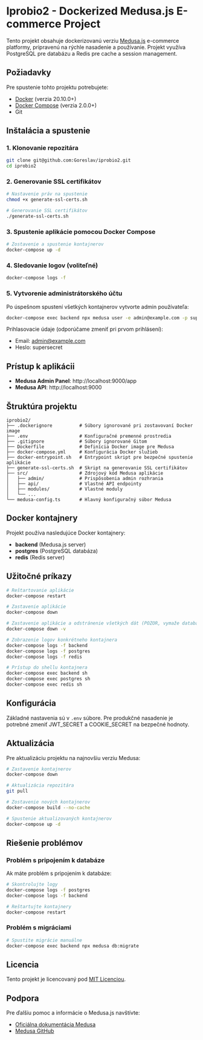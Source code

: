 # Iprobio2 - Dockerized Medusa.js E-commerce Project

Tento projekt obsahuje dockerizovanú verziu [Medusa.js](https://medusajs.com/) e-commerce platformy, pripravenú na rýchle nasadenie a používanie. Projekt využíva PostgreSQL pre databázu a Redis pre cache a session management.

## Požiadavky

Pre spustenie tohto projektu potrebujete:

- [Docker](https://www.docker.com/products/docker-desktop/) (verzia 20.10.0+)
- [Docker Compose](https://docs.docker.com/compose/install/) (verzia 2.0.0+)
- Git

## Inštalácia a spustenie

### 1. Klonovanie repozitára

```bash
git clone git@github.com:Goreslav/iprobio2.git
cd iprobio2
```

### 2. Generovanie SSL certifikátov

```bash
# Nastavenie práv na spustenie
chmod +x generate-ssl-certs.sh

# Generovanie SSL certifikátov
./generate-ssl-certs.sh
```

### 3. Spustenie aplikácie pomocou Docker Compose

```bash
# Zostavenie a spustenie kontajnerov
docker-compose up -d
```

### 4. Sledovanie logov (voliteľné)

```bash
docker-compose logs -f
```

### 5. Vytvorenie administrátorského účtu

Po úspešnom spustení všetkých kontajnerov vytvorte admin používateľa:

```bash
docker-compose exec backend npx medusa user -e admin@example.com -p supersecret
```

Prihlasovacie údaje (odporúčame zmeniť pri prvom prihlásení):
- Email: admin@example.com
- Heslo: supersecret

## Prístup k aplikácii

- **Medusa Admin Panel**: http://localhost:9000/app
- **Medusa API**: http://localhost:9000

## Štruktúra projektu

```
iprobio2/
├── .dockerignore          # Súbory ignorované pri zostavovaní Docker image
├── .env                   # Konfiguračné premenné prostredia
├── .gitignore             # Súbory ignorované Gitom
├── Dockerfile             # Definícia Docker image pre Medusa
├── docker-compose.yml     # Konfigurácia Docker služieb
├── docker-entrypoint.sh   # Entrypoint skript pre bezpečné spustenie aplikácie
├── generate-ssl-certs.sh  # Skript na generovanie SSL certifikátov
├── src/                   # Zdrojový kód Medusa aplikácie
│   ├── admin/             # Prispôsobenia admin rozhrania
│   ├── api/               # Vlastné API endpointy
│   ├── modules/           # Vlastné moduly
│   └── ...
└── medusa-config.ts       # Hlavný konfiguračný súbor Medusa
```

## Docker kontajnery

Projekt používa nasledujúce Docker kontajnery:

- **backend** (Medusa.js server)
- **postgres** (PostgreSQL databáza)
- **redis** (Redis server)

## Užitočné príkazy

```bash
# Reštartovanie aplikácie
docker-compose restart

# Zastavenie aplikácie
docker-compose down

# Zastavenie aplikácie a odstránenie všetkých dát (POZOR, vymaže databázu)
docker-compose down -v

# Zobrazenie logov konkrétneho kontajnera
docker-compose logs -f backend
docker-compose logs -f postgres
docker-compose logs -f redis

# Prístup do shellu kontajnera
docker-compose exec backend sh
docker-compose exec postgres sh
docker-compose exec redis sh
```

## Konfigurácia

Základné nastavenia sú v `.env` súbore. Pre produkčné nasadenie je potrebné zmeniť JWT_SECRET a COOKIE_SECRET na bezpečné hodnoty.

## Aktualizácia

Pre aktualizáciu projektu na najnovšiu verziu Medusa:

```bash
# Zastavenie kontajnerov
docker-compose down

# Aktualizácia repozitára
git pull

# Zostavenie nových kontajnerov
docker-compose build --no-cache

# Spustenie aktualizovaných kontajnerov
docker-compose up -d
```

## Riešenie problémov

### Problém s pripojením k databáze

Ak máte problém s pripojením k databáze:

```bash
# Skontrolujte logy
docker-compose logs -f postgres
docker-compose logs -f backend

# Reštartujte kontajnery
docker-compose restart
```

### Problém s migráciami

```bash
# Spustite migrácie manuálne
docker-compose exec backend npx medusa db:migrate
```

## Licencia

Tento projekt je licencovaný pod [MIT Licenciou](https://opensource.org/licenses/MIT).

## Podpora

Pre ďalšiu pomoc a informácie o Medusa.js navštívte:
- [Oficiálna dokumentácia Medusa](https://docs.medusajs.com/)
- [Medusa GitHub](https://github.com/medusajs/medusa)